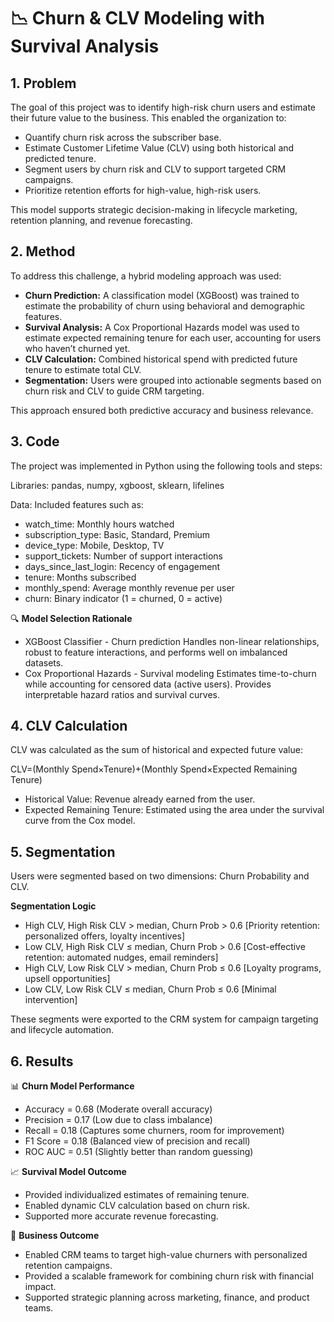 # 📉 Churn & CLV Modeling with Survival Analysis
## 1. Problem
The goal of this project was to identify high-risk churn users and estimate their future value to the business. This enabled the organization to:

- Quantify churn risk across the subscriber base.
- Estimate Customer Lifetime Value (CLV) using both historical and predicted tenure.
- Segment users by churn risk and CLV to support targeted CRM campaigns.
- Prioritize retention efforts for high-value, high-risk users.
  
This model supports strategic decision-making in lifecycle marketing, retention planning, and revenue forecasting.

## 2. Method
To address this challenge, a hybrid modeling approach was used:

- **Churn Prediction:** A classification model (XGBoost) was trained to estimate the probability of churn using behavioral and demographic features.
- **Survival Analysis:** A Cox Proportional Hazards model was used to estimate expected remaining tenure for each user, accounting for users who haven’t churned yet.
- **CLV Calculation:** Combined historical spend with predicted future tenure to estimate total CLV.
- **Segmentation:** Users were grouped into actionable segments based on churn risk and CLV to guide CRM targeting.
  
This approach ensured both predictive accuracy and business relevance.

## 3. Code
The project was implemented in Python using the following tools and steps:

Libraries: pandas, numpy, xgboost, sklearn, lifelines

Data: Included features such as:
- watch_time: Monthly hours watched
- subscription_type: Basic, Standard, Premium
- device_type: Mobile, Desktop, TV
- support_tickets: Number of support interactions
- days_since_last_login: Recency of engagement
- tenure: Months subscribed
- monthly_spend: Average monthly revenue per user
- churn: Binary indicator (1 = churned, 0 = active)

🔍 **Model Selection Rationale**
- XGBoost Classifier - Churn prediction	Handles non-linear relationships, robust to feature interactions, and performs well on imbalanced datasets.
- Cox Proportional Hazards -	Survival modeling	Estimates time-to-churn while accounting for censored data (active users). Provides interpretable hazard ratios and survival curves.

## 4. CLV Calculation
CLV was calculated as the sum of historical and expected future value:

CLV=(Monthly Spend×Tenure)+(Monthly Spend×Expected Remaining Tenure)

- Historical Value: Revenue already earned from the user.
- Expected Remaining Tenure: Estimated using the area under the survival curve from the Cox model.

## 5. Segmentation
Users were segmented based on two dimensions: Churn Probability and CLV.

**Segmentation Logic**
- High CLV, High Risk	CLV > median, Churn Prob > 0.6	[Priority retention: personalized offers, loyalty incentives]
- Low CLV, High Risk	CLV ≤ median, Churn Prob > 0.6	[Cost-effective retention: automated nudges, email reminders]
- High CLV, Low Risk	CLV > median, Churn Prob ≤ 0.6	[Loyalty programs, upsell opportunities]
- Low CLV, Low Risk	CLV ≤ median, Churn Prob ≤ 0.6	[Minimal intervention]
  
These segments were exported to the CRM system for campaign targeting and lifecycle automation.

## 6. Results
📊 **Churn Model Performance**
- Accuracy =	0.68	(Moderate overall accuracy)
- Precision	= 0.17	(Low due to class imbalance)
- Recall	= 0.18	(Captures some churners, room for improvement)
- F1 Score	= 0.18	(Balanced view of precision and recall)
- ROC AUC	= 0.51	(Slightly better than random guessing)

📈 **Survival Model Outcome**
- Provided individualized estimates of remaining tenure.
- Enabled dynamic CLV calculation based on churn risk.
- Supported more accurate revenue forecasting.

🎯 **Business Outcome**
- Enabled CRM teams to target high-value churners with personalized retention campaigns.
- Provided a scalable framework for combining churn risk with financial impact.
- Supported strategic planning across marketing, finance, and product teams.
